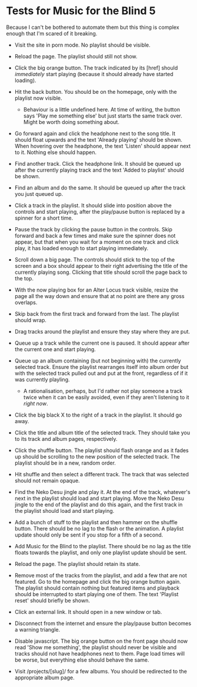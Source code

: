 # Tests for Music for the Blind 5

Because I can't be bothered to automate them but this thing is complex enough
that I'm scared of it breaking.

- Visit the site in porn mode. No playlist should be visible.

- Reload the page. The playlist should still not show.

- Click the big orange button. The track indicated by its [href] should
  *immediately* start playing (because it should already have started loading).

- Hit the back button. You should be on the homepage, only with the playlist
  now visible.
  
  - Behaviour is a little undefined here. At time of writing, the button says
    'Play me something else' but just starts the same track over. Might be
    worth doing something about.

- Go forward again and click the headphone next to the song title. It should
  float upwards and the text 'Already playing' should be shown. When hovering
  over the headphone, the text 'Listen' should appear next to it. Nothing else
  should happen.

- Find another track. Click the headphone link. It should be queued up after
  the currently playing track and the text 'Added to playlist' should be shown.

- Find an album and do the same. It should be queued up after the track you
  just queued up.

- Click a track in the playlist. It should slide into position above the
  controls and start playing, after the play/pause button is replaced by a
  spinner for a short time.

- Pause the track by clicking the pause button in the controls. Skip forward
  and back a few times and make sure the spinner does not appear, but that when
  you wait for a moment on one track and click play, it has loaded enough to
  start playing immediately.

- Scroll down a big page. The controls should stick to the top of the screen
  and a box should appear to their right advertising the title of the currently
  playing song. Clicking that title should scroll the page back to the top.

- With the now playing box for an Alter Locus track visible, resize the page
  all the way down and ensure that at no point are there any gross overlaps.

- Skip back from the first track and forward from the last. The playlist should
  wrap.

- Drag tracks around the playlist and ensure they stay where they are put.

- Queue up a track while the current one is paused. It should appear after the
  current one and start playing.

- Queue up an album containing (but not beginning with) the currently selected
  track. Ensure the playlist rearranges itself into album order but with the
  selected track pulled out and put at the front, regardless of if it was
  currently playling.

  - A rationalisation, perhaps, but I'd rather not play someone a track twice
    when it can be easily avoided, even if they aren't listening to it *right
    now*.

- Click the big black X to the right of a track in the playlist. It should go
  away.

- Click the title and album title of the selected track. They should take you
  to its track and album pages, respectively.

- Click the shuffle button. The playlist should flash orange and as it fades up
  should be scrolling to the new position of the selected track. The playlist
  should be in a new, random order.

- Hit shuffle and then select a different track. The track that was selected
  should not remain opaque.

- Find the Neko Desu jingle and play it. At the end of the track, whatever's
  next in the playlist should load and start playing. Move the Neko Desu jingle
  to the end of the playlist and do this again, and the first track in the
  playlist should load and start playing.

- Add a bunch of stuff to the playlist and then hammer on the shuffle button.
  There should be no lag to the flash or the animation. A playlist update
  should only be sent if you stop for a fifth of a second.

- Add Music for the Blind to the playlist. There should be no lag as the title
  floats towards the playlist, and only one playlist update should be sent.

- Reload the page. The playlist should retain its state.

- Remove most of the tracks from the playlist, and add a few that are not
  featured.  Go to the homepage and click the big orange button again. The
  playlist should contain nothing but featured items and playback should be
  interrupted to start playing one of them. The text 'Playlist reset' should
  briefly be shown.

- Click an external link. It should open in a new window or tab.

- Disconnect from the internet and ensure the play/pause button becomes a
  warning triangle.

- Disable javascript. The big orange button on the front page should now read
  'Show me something', the playlist should never be visible and tracks should
  not have headphones next to them. Page load times will be worse, but
  everything else should behave the same.

- Visit /projects/[slug]/ for a few albums. You should be redirected to the
  appropriate album page.
